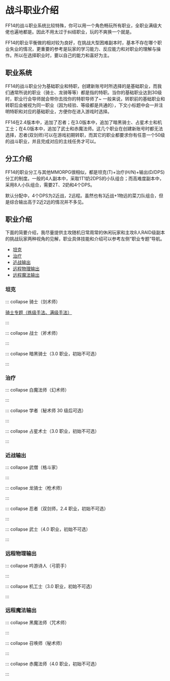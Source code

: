 # 战斗职业介绍

FF14的战斗职业系统比较特殊，你可以用一个角色畅玩所有职业，全职业满级大佬也遍地都是。因此不用太过于纠结职业，玩的不爽换一个就是。

FF14的职业平衡做的相对较为良好，在挑战大型困难副本时，基本不存在哪个职业失业的情况，更重要的参考是玩家的学习能力、反应能力和对职业的理解与操作。所以在选择职业时，要以自己的能力和喜好为主。

## 职业系统

FF14的战斗职业分为基础职业和特职，创建新账号时所选择的是基础职业，而我们通常所说的职业（骑士、龙骑等等）都是指的特职。当你的基础职业达到30级时，职业行会导师就会带你去找你的特职导师了~
一般来说，转职前的基础职业和转职后会被视为同一职业（因为经验、等级都是共通的），下文小标题中会一并注明特职和对应的基础职业，方便你在进入游戏时选择。

FF14在2.4版本中，追加了忍者；在3.0版本中，追加了暗黑骑士、占星术士和机工士；在4.0版本中，追加了武士和赤魔法师。这几个职业在创建新账号时都无法选择，忍者(双剑师)可以在游戏初期转职，而其它的职业都要求你有任意一个50级的战斗职业，并且完成对应的主线任务才可以。

## 分工介绍

FF14的职业分工与其他MMORPG很相似，都是坦克(T)+治疗(H/N)+输出(D/DPS)分工的制度。一般的4人副本中，采取1T1奶2DPS的小队组合；而高难度副本中，采用8人小队组合，需要2T、2奶和4个DPS。

默认分配中，4个DPS为2近战，2远程。虽然也有3近战+1物远的菜刀队组合，但是综合输出高于2近2远的情况并不多见。

## 职业介绍

下面的简要介绍，我尽量提供主攻随机日常周常的休闲玩家和主攻8人RAID级副本的挑战玩家两种视角的见解，职业具体技能和介绍可以参考左侧“职业专题”导航。

* [坦克](#坦克)
* [治疗](#治疗)
* [近战输出](#近战输出)
* [远程物理输出](#远程物理输出)
* [远程魔法输出](#远程物理输出)

### 坦克

::: collapse 骑士（剑术师）

<IncludePage file="job/paladin.md" slotKey="summary" />

[骑士专题（练级手法、满级手法）](/job/paladin.md)

:::

::: collapse 战士（斧术师）

:::

::: collapse 暗黑骑士（3.0 职业，初始不可选）

:::

### 治疗

::: collapse 白魔法师（幻术师）

:::

::: collapse 学者（秘术师 30 级后可选）

:::

::: collapse 占星术士（3.0 职业，初始不可选）

:::

### 近战输出

::: collapse 武僧（格斗家）

:::

::: collapse 龙骑士（枪术师）

:::

::: collapse 忍者（双剑师，2.4 职业，初始不可选）

:::

::: collapse 武士（4.0 职业，初始不可选）

:::

### 远程物理输出

::: collapse 吟游诗人（弓箭手）

:::

::: collapse 机工士（3.0 职业，初始不可选）

:::

### 远程魔法输出

::: collapse 黑魔法师（咒术师）

:::

::: collapse 召唤师（秘术师）

:::

::: collapse 赤魔法师（4.0 职业，初始不可选）

:::
